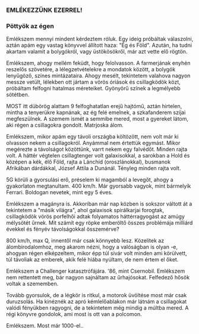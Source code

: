 ### EMLÉKEZZÜNK EZERREL!

### Pöttyök az égen

Emlékszem mennyi mindent kérdeztem róluk. Egy ideig próbáltak válaszolni, aztán apám egy vastag könyvvel állított haza: "Ég és Föld". Azután, ha tudni akartam valamit a bolygókról, vagy üstökösökről, már azt vette elő rögtön.

Emlékszem, ahogy mellém feküdt, hogy felolvasson. A farmerjának enyhén reszelős szövetére, a lélegzetvételekre a mondatok között, a bolygók lenyűgöző, színes mintázataira. Ahogy mesélt, tekintetem valahova nagyon messze vetült, lélekben ott jártam a vörös óriások és csillagködök közt, próbáltam felfogni hatalmas méreteiket. Gyönyörű színek a legmélyebb sötétben.

MOST itt dübörög alattam 9 felfoghatatlan erejű hajtómű, aztán hirtelen, mintha a tenyerükre kapnának, az ég felé emelnek, a szkafanderem szíjai megfeszülnek. A szemem ismét a semmibe mered, most a gyereket látom, aki régen a csillagokra gondolt. Matrjoska álom.

Emlékszem, mikor apám egy távoli országba költözött, nem volt már ki olvasson nekem a csillagokról. Anyámmal nem értettük egymást. Mikor megérezte a távolságot közöttünk, varrt nekem egy falvédőt. Minden rajta volt. A háttér végtelen csillagtenger volt galaxisokkal, a sarokban a Hold és középen a kék, élő Föld, rajta a Lánchíd (oroszlánokkal), busmanok Afrikában dárdákkal, József Attila a Dunánál. Tényleg minden rajta volt.

5G körüli a gyorsulási erő, préselem ki magamból a levegőt, ahogy a gyakorlaton megtanultam. 400 km/h. Már gyorsabb vagyok, mint bármelyik Ferrari. Boldogan nevetek, mint egy 5 éves.

Emlékszem a magányra is. Akkoriban már nap közben is sokszor váltott át a tekintetem a "másik világra", ahol galaxisok spirálkarjai forogtak, csillagködök vörös porfelhői adtak folyamatos háttérragyogást az amúgy mélysötét űrnek. Mit számít egy röpke emberöltő összes problémája milliárd évekkel és fényév távolságokkal összemérve?

800 km/h, max Q, innentől már csak könnyebb lesz. Közelítek az álombirodalomhoz, meg akarom nézni, hogy a valóságban is olyan -e, ahogyan régen elképzeltem, mikor épp túl sivár volt minden ami körülvett, túl távoliak az emberek, akik felé hiába nyúltam, de nem értem el őket.

Emlékszem a Challenger katasztrófájára. '86, mint Csernobil.
Emlékszem nem rettentett meg, bár nagyon sajnáltam az űrhajósokat. Felfedező hősök voltak a szememben.

Tovább gyorsulok, de a légkör is ritkul, a motorok üvöltése most már csak duruzsolás. Ha kinéznék az apró kémlelőablakon már látnám a csillagokat valódi fényükben ragyogni, de a tekintetem még mindig a múltba mered. A régi könyvre gondolok, ami most is ott van a polcomon.

Emlékszem. Most már 1000-el..
